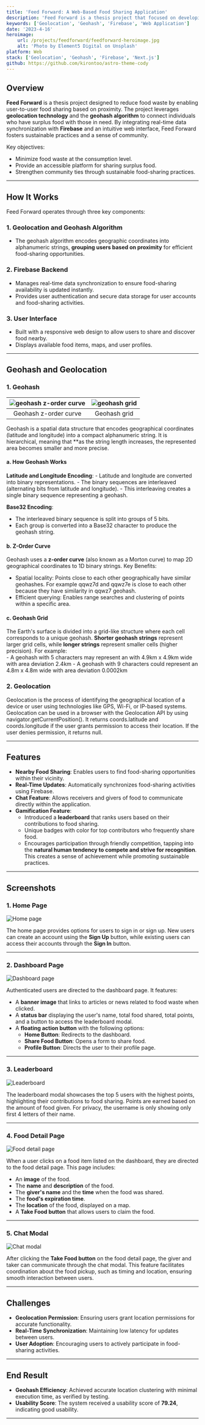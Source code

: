 ```yaml
---
title: 'Feed Forward: A Web-Based Food Sharing Application'
description: 'Feed Forward is a thesis project that focused on developing a web-based application for nearby food sharing, utilizing geolocation technology and the geohash algorithm.'
keywords: ['Geolocation', 'Geohash', 'Firebase', 'Web Application']
date: '2023-4-16'
heroimage:
    url: /projects/feedforward/feedforward-heroimage.jpg
    alt: 'Photo by Element5 Digital on Unsplash'
platform: Web
stack: ['Geolocation', 'Geohash', 'Firebase', 'Next.js']
github: https://github.com/kirontoo/astro-theme-cody
---
```


## Overview

**Feed Forward** is a thesis project designed to reduce food waste by enabling user-to-user food sharing based on proximity. The project leverages **geolocation technology** and the **geohash algorithm** to connect individuals who have surplus food with those in need. By integrating real-time data synchronization with **Firebase** and an intuitive web interface, Feed Forward fosters sustainable practices and a sense of community.

Key objectives:
- Minimize food waste at the consumption level.
- Provide an accessible platform for sharing surplus food.
- Strengthen community ties through sustainable food-sharing practices.

---

## How It Works


Feed Forward operates through three key components:

### 1. Geolocation and Geohash Algorithm
- The geohash algorithm encodes geographic coordinates into alphanumeric strings, **grouping users based on proximity** for efficient food-sharing opportunities.

### 2. Firebase Backend
- Manages real-time data synchronization to ensure food-sharing availability is updated instantly.
- Provides user authentication and secure data storage for user accounts and food-sharing activities.

### 3. User Interface
- Built with a responsive web design to allow users to share and discover food nearby.
- Displays available food items, maps, and user profiles.

---

## Geohash and Geolocation

### 1. Geohash
![geohash z-order curve](/projects/feedforward/geohash-1.jpg)|![geohash grid](/projects/feedforward/geohash-2.jpg)
:-------------------------:|:-------------------------:
<center> Geohash z-order curve </center> |  <center> Geohash grid </center>

Geohash is a spatial data structure that encodes geographical coordinates (latitude and longitude) into a compact alphanumeric string. It is hierarchical, meaning that **as the string length increases, the represented area becomes smaller and more precise.

#### a. How Geohash Works
**Latitude and Longitude Encoding**:
    - Latitude and longitude are converted into binary representations.
    - The binary sequences are interleaved (alternating bits from latitude and longitude).
    - This interleaving creates a single binary sequence representing a geohash.

**Base32 Encoding**:
   - The interleaved binary sequence is split into groups of 5 bits.
   - Each group is converted into a Base32 character to produce the geohash string.

#### b. Z-Order Curve
Geohash uses a **z-order curve** (also known as a Morton curve) to map 2D geographical coordinates to 1D binary strings.
Key Benefits:
  - Spatial locality: Points close to each other geographically have similar geohashes. For example qqwz7d and qqwz7e is close to each other because they have similarity in qqwz7 geohash.
  - Efficient querying: Enables range searches and clustering of points within a specific area.

#### c. Geohash Grid
The Earth's surface is divided into a grid-like structure where each cell corresponds to a unique geohash. **Shorter geohash strings** represent larger grid cells, while **longer strings** represent smaller cells (higher precision). For example:  
    - A geohash with 5 characters may represent an with 4.9km x 4.9km wide with area deviation 2.4km
    - A geohash with 9 characters could represent an 4.8m x 4.8m wide with area deviation 0.0002km


### 2. Geolocation
Geolocation is the process of identifying the geographical location of a device or user using technologies like GPS, Wi-Fi, or IP-based systems. Geolocation can be used in a browser with the Geolocation API by using navigator.getCurrentPosition(). It returns coords.latitude and coords.longitude if the user grants permission to access their location. If the user denies permission, it returns null.

---

## Features

- **Nearby Food Sharing**: Enables users to find food-sharing opportunities within their vicinity.
- **Real-Time Updates**: Automatically synchronizes food-sharing activities using Firebase.
- **Chat Feature**: Allows receivers and givers of food to communicate directly within the application.
- **Gamification Feature**: 
  - Introduced a **leaderboard** that ranks users based on their contributions to food sharing.
  - Unique badges with color for top contributors who frequently share food.
  - Encourages participation through friendly competition, tapping into the **natural human tendency to compete and strive for recognition**. This creates a sense of achievement while promoting sustainable practices.

---

## Screenshots

### 1. Home Page
![Home page](/projects/feedforward/home-page.png)

The home page provides options for users to sign in or sign up. New users can create an account using the **Sign Up** button, while existing users can access their accounts through the **Sign In** button.

---

### 2. Dashboard Page
![Dashboard page](/projects/feedforward/dashboard-page.png)

Authenticated users are directed to the dashboard page. It features:
- A **banner image** that links to articles or news related to food waste when clicked.
- A **status bar** displaying the user's name, total food shared, total points, and a button to access the leaderboard modal.
- A **floating action button** with the following options:
  - **Home Button**: Redirects to the dashboard.
  - **Share Food Button**: Opens a form to share food.
  - **Profile Button**: Directs the user to their profile page.

---

### 3. Leaderboard
![Leaderboard](/projects/feedforward/leaderboard.png)

The leaderboard modal showcases the top 5 users with the highest points, highlighting their contributions to food sharing. Points are earned based on the amount of food given. For privacy, the username is only showing only first 4 letters of their name.

---

### 4. Food Detail Page
![Food detail page](/projects/feedforward/fooddetail-page.png)

When a user clicks on a food item listed on the dashboard, they are directed to the food detail page. This page includes:
- An **image** of the food.
- The **name** and **description** of the food.
- The **giver's name** and the **time** when the food was shared.
- The **food's expiration time**.
- The **location** of the food, displayed on a map.
- A **Take Food button** that allows users to claim the food.

---

### 5. Chat Modal
![Chat modal](/projects/feedforward/chat-modal.png)

After clicking the **Take Food button** on the food detail page, the giver and taker can communicate through the chat modal. This feature facilitates coordination about the food pickup, such as timing and location, ensuring smooth interaction between users.


---

## Challenges

- **Geolocation Permission**: Ensuring users grant location permissions for accurate functionality.
- **Real-Time Synchronization**: Maintaining low latency for updates between users.
- **User Adoption**: Encouraging users to actively participate in food-sharing activities.

---

## End Result

- **Geohash Efficiency**: Achieved accurate location clustering with minimal execution time, as verified by testing.
- **Usability Score**: The system received a usability score of **79.24**, indicating good usability.

---
